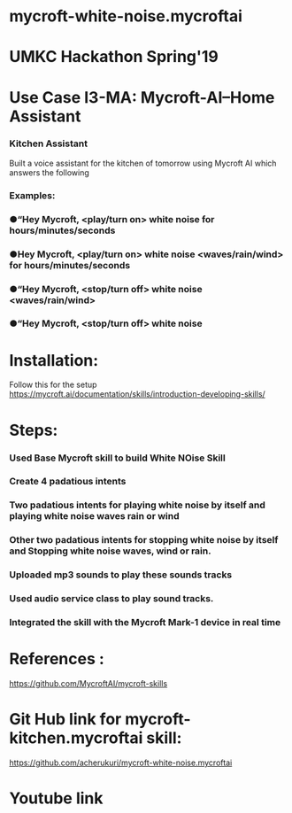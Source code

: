 # mycroft-white-noise.mycroftai

# UMKC Hackathon Spring'19
# Use Case I3-MA: Mycroft-AI–Home Assistant
### Kitchen Assistant
Built a voice assistant for the kitchen of tomorrow using Mycroft AI which answers the following
### Examples:
### ●“Hey Mycroft, <play/turn on> white noise for <n> hours/minutes/seconds
### ●Hey  Mycroft,  <play/turn  on>  white  noise  <waves/rain/wind>  for  <n> hours/minutes/seconds
### ●“Hey Mycroft, <stop/turn off> white noise <waves/rain/wind>
### ●“Hey Mycroft, <stop/turn off> white noise 

# Installation: 
Follow this for the setup https://mycroft.ai/documentation/skills/introduction-developing-skills/

# Steps:
### Used Base Mycroft skill to build White NOise Skill
### Create 4 padatious intents
### Two padatious intents for playing white noise by itself and playing white noise waves rain or wind
### Other two padatious intents for stopping white noise by itself and Stopping white noise waves, wind or rain.
### Uploaded mp3 sounds to play these sounds tracks
### Used audio service class to play sound tracks.
### Integrated the skill with the Mycroft Mark-1 device in real time

# References : 
https://github.com/MycroftAI/mycroft-skills


# Git Hub link for mycroft-kitchen.mycroftai skill:
https://github.com/acherukuri/mycroft-white-noise.mycroftai

# Youtube link
